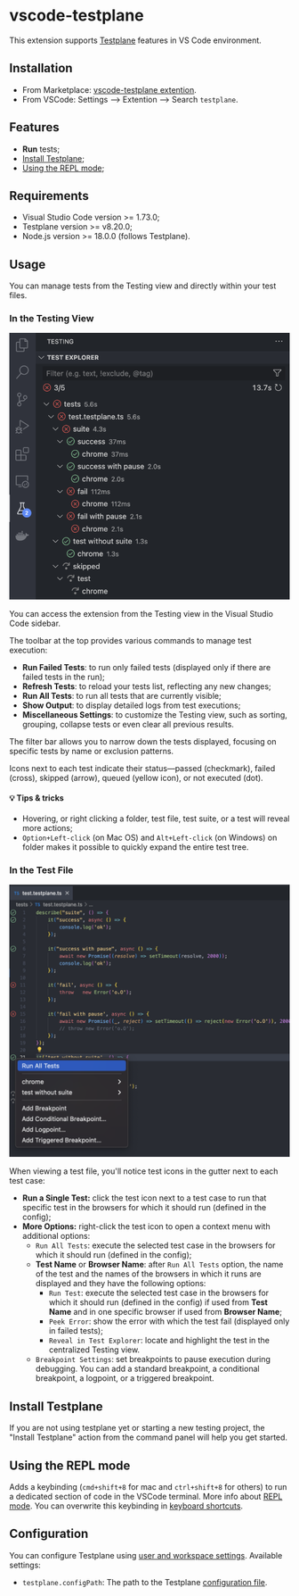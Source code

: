 # vscode-testplane

This extension supports [Testplane][testplane] features in VS Code environment.

## Installation

- From Marketplace: [vscode-testplane extention][testplane-extention].
- From VSCode: Settings --> Extention --> Search `testplane`.

## Features

- **Run** tests;
- [Install Testplane](#install-testplane);
- [Using the REPL mode](#using-the-repl-mode);

## Requirements

- Visual Studio Code version >= 1.73.0;
- Testplane version >= v8.20.0;
- Node.js version >= 18.0.0 (follows Testplane).

## Usage

You can manage tests from the Testing view and directly within your test files.

### In the Testing View

![Testing view](./images/testing-view.png "Testing view")

You can access the extension from the Testing view in the Visual Studio Code sidebar.

The toolbar at the top provides various commands to manage test execution:
- **Run Failed Tests**: to run only failed tests (displayed only if there are failed tests in the run);
- **Refresh Tests**: to reload your tests list, reflecting any new changes;
- **Run All Tests**: to run all tests that are currently visible;
- **Show Output**: to display detailed logs from test executions;
- **Miscellaneous Settings**: to customize the Testing view, such as sorting, grouping, collapse tests or even clear all previous results.

The filter bar allows you to narrow down the tests displayed, focusing on specific tests by name or exclusion patterns.

Icons next to each test indicate their status—passed (checkmark), failed (cross), skipped (arrow), queued (yellow icon), or not executed (dot).

#### 💡 Tips & tricks

- Hovering, or right clicking a folder, test file, test suite, or a test will reveal more actions;
- `Option+Left-click` (on Mac OS) and `Alt+Left-click` (on Windows) on folder makes it possible to quickly expand the entire test tree.

### In the Test File

![Testplane test file](./images/test-file.png "Testplane test file")

When viewing a test file, you'll notice test icons in the gutter next to each test case:

- **Run a Single Test:** click the test icon next to a test case to run that specific test in the browsers for which it should run (defined in the config);
- **More Options:** right-click the test icon to open a context menu with additional options:
  - `Run All Tests`: execute the selected test case in the browsers for which it should run (defined in the config);
  - **Test Name** or **Browser Name**: after `Run All Tests` option, the name of the test and the names of the browsers in which it runs are displayed and they have the following options:
    - `Run Test`: execute the selected test case in the browsers for which it should run (defined in the config) if used from **Test Name** and in one specific browser if used from **Browser Name**;
    - `Peek Error`: show the error with which the test fail (displayed only in failed tests);
    - `Reveal in Test Explorer`: locate and highlight the test in the centralized Testing view.
  - `Breakpoint Settings`: set breakpoints to pause execution during debugging. You can add a standard breakpoint, a conditional breakpoint, a logpoint, or a triggered breakpoint.

## Install Testplane

If you are not using testplane yet or starting a new testing project, the "Install Testplane" action from the command panel will help you get started.

## Using the REPL mode

Adds a keybinding (`cmd+shift+8` for mac and `ctrl+shift+8` for others) to run a dedicated section of code in the VSCode terminal. More info about [REPL mode][testplane-repl-mode]. You can overwrite this keybinding in [keyboard shortcuts][vscode-keyboard-shortcuts].

[testplane]: https://testplane.io/
[testplane-repl-mode]: https://github.com/gemini-testing/testplane/blob/master/docs/cli.md#repl-mode
[vscode-keyboard-shortcuts]: https://code.visualstudio.com/docs/getstarted/keybindings
[testplane-extention]: https://marketplace.visualstudio.com/items?itemName=gemini-testing.vscode-testplane

## Configuration

You can configure Testplane using [user and workspace settings](https://code.visualstudio.com/docs/getstarted/settings#_workspace-settings). Available settings:

- `testplane.configPath`: The path to the Testplane [configuration file](https://testplane.io/docs/v8/config/main/).
